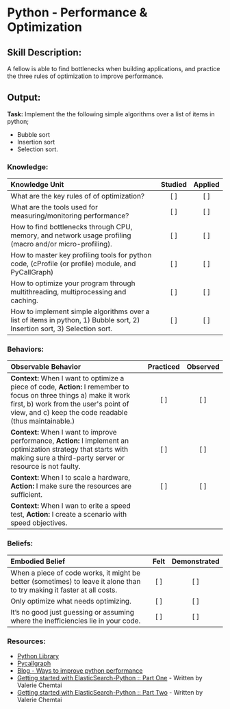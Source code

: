 # Python - Performance & Optimization


## Skill Description:

A fellow is able to find bottlenecks when building applications, and practice the three rules of optimization to improve performance.

## Output:

**Task:** Implement the the following simple algorithms over a list of items in python;
* Bubble sort
* Insertion sort
* Selection sort. 


### Knowledge: 
| Knowledge Unit   |      Studied      | Applied |
|:-------------|:------------------:|:--------:|
| What are the key rules of of optimization? | [ ] | [ ] |
| What are the tools used for measuring/monitoring performance? | [ ] | [ ] |
| How to find bottlenecks through CPU, memory, and network usage profiling (macro and/or micro-profiling). | [ ] | [ ] |
| How to master key profiling tools for python code, (cProfile (or profile) module, and PyCallGraph) | [ ] | [ ] |
| How to optimize your program through multithreading, multiprocessing and caching. | [ ] | [ ] |
| How to implement simple algorithms over a list of items in python, 1) Bubble sort, 2) Insertion sort, 3) Selection sort. | [ ] | [ ] |


### Behaviors:
| Observable Behavior   |      Practiced      | Observed |
|:-------------|:------------------:|:--------:|
| **Context:** When I want to optimize a piece of code, **Action:** I remember to focus on three things a) make it work first, b) work from the user's point of view, and c) keep the code readable (thus maintainable.) | [ ] | [ ] |
| **Context:** When I want to improve performance, **Action:** I implement an optimization strategy that starts with making sure a third-party server or resource is not faulty. | [ ] | [ ] |
| **Context:** When I to scale a hardware, **Action:** I make sure the resources are sufficient. | [ ] | [ ] |
| **Context:** When I wan to erite a speed test, **Action:** I create a scenario with speed objectives.


### Beliefs: 
| Embodied Belief   |      Felt      | Demonstrated |
|:-------------|:------------------:|:--------:|
| When a piece of code works, it might be better (sometimes) to leave it alone than to try making it faster at all costs.  | [ ] | [ ] |
| Only optimize what needs optimizing. | [ ] | [ ] |
| It’s no good just guessing or assuming where the inefficiencies lie in your code. | [ ] | [ ] |



### Resources:

- [Python Library](https://docs.python.org/3/library/profile.html)
- [Pycallgraph](http://pycallgraph.slowchop.com/en/master/)
- [Blog - Ways to improve python performance](https://www.monitis.com/blog/7-ways-to-improve-your-python-performance/)
- [Getting started with ElasticSearch-Python :: Part One](https://medium.com/the-andela-way/getting-started-with-elasticsearch-with-python-be8a5727c05f) - Written by Valerie Chemtai
- [Getting started with ElasticSearch-Python :: Part Two](https://goo.gl/4eePpe) - Written by Valerie Chemtai
